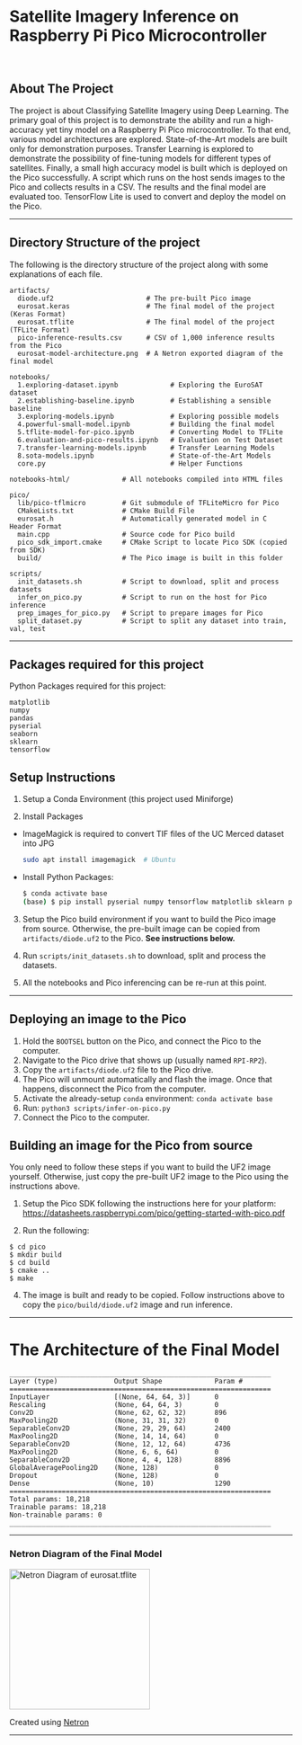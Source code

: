 <h1>
  Satellite Imagery Inference on
  <br>Raspberry Pi Pico Microcontroller
</h1>

<br>

## About The Project

The project is about Classifying Satellite Imagery using Deep Learning. The primary goal of this project is to demonstrate the ability and run a high-accuracy yet tiny model on a Raspberry Pi Pico microcontroller. To that end, various model architectures are explored. State-of-the-Art models are built only for demonstration purposes. Transfer Learning is explored to demonstrate the possibility of fine-tuning models for different types of satellites. Finally, a small high accuracy model is built which is deployed on the Pico successfully. A script which runs on the host sends images to the Pico and collects results in a CSV. The results and the final model are evaluated too. TensorFlow Lite is used to convert and deploy the model on the Pico.

----

## Directory Structure of the project

The following is the directory structure of the project along with some explanations of each file.

```
artifacts/
  diode.uf2                       # The pre-built Pico image
  eurosat.keras                   # The final model of the project (Keras Format)
  eurosat.tflite                  # The final model of the project (TFLite Format)
  pico-inference-results.csv      # CSV of 1,000 inference results from the Pico
  eurosat-model-architecture.png  # A Netron exported diagram of the final model

notebooks/
  1.exploring-dataset.ipynb             # Exploring the EuroSAT dataset
  2.establishing-baseline.ipynb         # Establishing a sensible baseline
  3.exploring-models.ipynb              # Exploring possible models
  4.powerful-small-model.ipynb          # Building the final model
  5.tflite-model-for-pico.ipynb         # Converting Model to TFLite
  6.evaluation-and-pico-results.ipynb   # Evaluation on Test Dataset
  7.transfer-learning-models.ipynb      # Transfer Learning Models
  8.sota-models.ipynb                   # State-of-the-Art Models
  core.py                               # Helper Functions

notebooks-html/             # All notebooks compiled into HTML files

pico/
  lib/pico-tflmicro         # Git submodule of TFLiteMicro for Pico
  CMakeLists.txt            # CMake Build File
  eurosat.h                 # Automatically generated model in C Header Format
  main.cpp                  # Source code for Pico build
  pico_sdk_import.cmake     # CMake Script to locate Pico SDK (copied from SDK)
  build/                    # The Pico image is built in this folder

scripts/
  init_datasets.sh          # Script to download, split and process datasets
  infer_on_pico.py          # Script to run on the host for Pico inference
  prep_images_for_pico.py   # Script to prepare images for Pico
  split_dataset.py          # Script to split any dataset into train, val, test
```

----


## Packages required for this project

Python Packages required for this project:
```
matplotlib
numpy
pandas
pyserial
seaborn
sklearn
tensorflow
```

## Setup Instructions

1. Setup a Conda Environment (this project used Miniforge)

2. Install Packages
  * ImageMagick is required to convert TIF files of the UC Merced dataset into JPG
    ```bash
    sudo apt install imagemagick  # Ubuntu
    ```

  * Install Python Packages:
    ```bash
    $ conda activate base
    (base) $ pip install pyserial numpy tensorflow matplotlib sklearn pandas seaborn
    ```

3. Setup the Pico build environment if you want to build the Pico image from source. Otherwise, the pre-built image can be copied from `artifacts/diode.uf2` to the Pico. **See instructions below.**

4. Run `scripts/init_datasets.sh` to download, split and process the datasets.

5. All the notebooks and Pico inferencing can be re-run at this point.


----


## Deploying an image to the Pico

1. Hold the `BOOTSEL` button on the Pico, and connect the Pico to the computer.
2. Navigate to the Pico drive that shows up (usually named `RPI-RP2`).
3. Copy the `artifacts/diode.uf2` file to the Pico drive.
4. The Pico will unmount automatically and flash the image. Once that happens, disconnect the Pico from the computer.
5. Activate the already-setup `conda` environment: `conda activate base`
5. Run: `python3 scripts/infer-on-pico.py`
6. Connect the Pico to the computer.


## Building an image for the Pico from source

You only need to follow these steps if you want to build the UF2 image yourself. Otherwise, just copy the pre-built UF2 image to the Pico using the instructions above.

1. Setup the Pico SDK following the instructions here for your platform:
https://datasheets.raspberrypi.com/pico/getting-started-with-pico.pdf

3. Run the following:

```
$ cd pico
$ mkdir build
$ cd build
$ cmake ..
$ make
```

4. The image is built and ready to be copied. Follow instructions above to copy the `pico/build/diode.uf2` image and run inference.


----


# The Architecture of the Final Model

```
_________________________________________________________________
Layer (type)              Output Shape             Param #
=================================================================
InputLayer                [(None, 64, 64, 3)]      0
Rescaling                 (None, 64, 64, 3)        0
Conv2D                    (None, 62, 62, 32)       896
MaxPooling2D              (None, 31, 31, 32)       0
SeparableConv2D           (None, 29, 29, 64)       2400
MaxPooling2D              (None, 14, 14, 64)       0
SeparableConv2D           (None, 12, 12, 64)       4736
MaxPooling2D              (None, 6, 6, 64)         0
SeparableConv2D           (None, 4, 4, 128)        8896
GlobalAveragePooling2D    (None, 128)              0
Dropout                   (None, 128)              0
Dense                     (None, 10)               1290
=================================================================
Total params: 18,218
Trainable params: 18,218
Non-trainable params: 0
_________________________________________________________________
```

----

### Netron Diagram of the Final Model

<a href="artifacts/eurosat-model-architecture.png">
  <img src="artifacts/eurosat-model-architecture.png?raw=true" width="250" alt="Netron Diagram of eurosat.tflite" />
</a>

Created using [Netron](https://github.com/lutzroeder/Netron)

----
